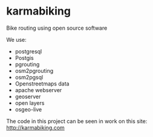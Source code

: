 # karmabiking
Bike routing using open source software

We use:

* postgresql
* Postgis
* pgrouting
* osm2pgrouting
* osm2pgsql
* Openstreetmaps data
* apache webserver
* geoserver 
* open layers
* osgeo-live

The code in this project can be seen in work on this site: http://karmabiking.com
